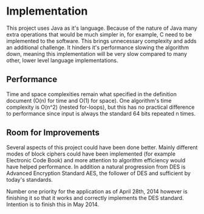 Implementation
==============
This project uses Java as it's language. Because of the nature of Java many extra operations that would be much simpler in, for example, C need to be implemented to the software. This brings unnecessary complexity and adds an additional challenge. It hinders it's performance slowing the algorithm down, meaning this implementation will be very slow compared to many other, lower level language implementations.

Performance
-----------
Time and space complexities remain what specified in the definition document (O(n) for time and O(1) for space). One algorithm's time complexity is O(n^2) (nested for-loops), but this has no practical difference to performance since input is always the standard 64 bits repeated n times.

Room for Improvements
---------------------
Several aspects of this project could have been done better. Mainly different modes of block ciphers could have been implemented (for example Electronic Code Book) and more attention to algorithm efficiency would have helped performance. In addition a natural progression from DES is Advanced Encryption Standard AES, the follower of DES and sufficient by today's standards.

Number one priority for the application as of April 28th, 2014  however is finishing it so that it works and correctly implements the DES standard. Intention is to finish this in May 2014.
